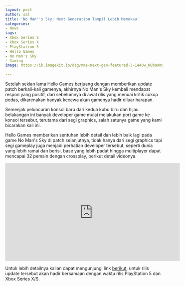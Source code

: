 ```yaml
---
layout: post
author: sal
title: 'No Man''s Sky: Next Generation Tampil Lebih Memukau'
categories:
- News
tags:
- Xbox Series S
- Xbox Series X
- PlayStation 5
- Hello Games
- No Man's Sky
- Gaming
image: https://ik.imagekit.io/dsg/nms-next-gen-featured-3-1440w_N0bOAWpiUxmc.jpg

---
```

Setelah sekian lama Hello Games berjuang dengan memberikan update patch berkali-kali gamenya, akhirnya No Man's Sky kembali mendapat respon yang positif, dari sebelumnya di awal rilis yang menuai kritik cukup pedas, dikarenakan banyak kecewa akan gamenya hadir diluar harapan.

Semenjak peluncuran konsol baru dari kedua kubu biru dan hijau belakangan ini banyak developer game mulai melakukan port game ke konsol tersebut, terutama dari segi graphics, salah satunya game yang kami bicarakan kali ini.

Hello Games memberikan sentuhan lebih detail dan lebih baik lagi pada game No Man's Sky di patch selanjutnya, tidak hanya dari segi graphics tapi segi gameplay juga menjadi perhatian developer tersebut, seperti dunia yang lebih ramai dan berisi, base yang lebih padat hingga multiplayer dapat mencapai 32 pemain dengan crossplay, berikut detail videonya.

<div class="embed-container">
<iframe width="560" height="315" src="https://www.youtube.com/embed/jRnOtGftJek" frameborder="0" allow="accelerometer; autoplay; clipboard-write; encrypted-media; gyroscope; picture-in-picture" allowfullscreen></iframe>
</div>

Untuk lebih detailnya kalian dapat mengunjungi link [berikut](https://www.nomanssky.com/next-generation-update/), untuk rilis update tersebut akan hadir bersamaan dengan waktu rilis PlayStation 5 dan Xbox Series X/S.